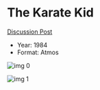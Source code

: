 # The Karate Kid

[Discussion Post](https://www.avsforum.com/threads/bass-eq-for-filtered-movies.2995212/post-57910990)

* Year: 1984
* Format: Atmos

![img 0](https://i.imgur.com/zlUAm6n.jpg)

![img 1](https://i.imgur.com/YCYIO7I.png)

